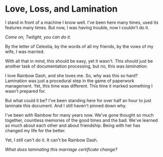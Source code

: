 # Love, Loss, and Lamination

I stand in front of a machine I know well. I've been here many times, used its features many times. But now, I was having trouble, now I couldn't do it.

*Come on, Twilight, you can do it.*

By the letter of Celestia, by the words of all my friends, by the vows of my wife, I was married.

With all that in mind, this should be easy, yet it wasn't. This should just be another task of documentation processing, but no, this was *lamination.*

I love Rainbow Dash, and she loves me. So, why was this so hard? Lamination was just a procedural step in the game of paperwork management. Yet, this time was different. This time it marked something I wasn't prepared for.

But what could it be? I've been standing here for over half an hour to just laminate this document. And I still haven't pinned down why.

I've been with Rainbow for many years now. We've gone thought so much together, countless memories of the good times and the bad. We've learned so much about each other and about friendship. Being with her has changed my life for the better.

Yet, I still can't do it. It can't be Rainbow Dash.

*What does laminating this marriage certificate change?*

